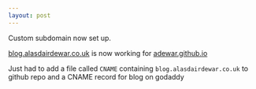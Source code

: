 ```yaml
---
layout: post
---
```

<p>Custom subdomain now set up.</p>

<p><a href="http://blog.alasdairdewar.co.uk">blog.alasdairdewar.co.uk</a> is now working for <a href="http://adewar.github.io">adewar.github.io</a></p>

<p>Just had to add a file called <code>CNAME</code> containing <code>blog.alasdairdewar.co.uk</code> to github repo and a CNAME record for blog on godaddy</p>